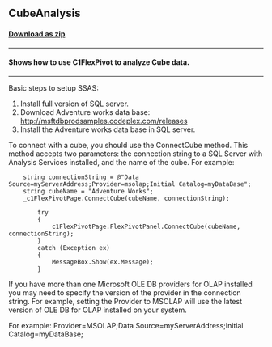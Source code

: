 ## CubeAnalysis
#### [Download as zip](https://grapecity.github.io/DownGit/#/home?url=https://github.com/GrapeCity/ComponentOne-WinForms-Samples/tree/master/NetFramework\FlexPivot\VB\CubeAnalysis)
____
#### Shows how to use C1FlexPivot to analyze Cube data.
____
Basic steps to setup SSAS:
1. Install full version of SQL server.
2. Download Adventure works data base: http://msftdbprodsamples.codeplex.com/releases
3. Install the Adventure works data base in SQL server.

To connect with a cube, you should use the ConnectCube method. This method accepts two parameters:
the connection string to a SQL Server with Analysis Services installed, and the name of the cube.
For example:

```
	string connectionString = @"Data Source=myServerAddress;Provider=msolap;Initial Catalog=myDataBase";
    string cubeName = "Adventure Works";
	_c1FlexPivotPage.ConnectCube(cubeName, connectionString);

        try
        {
            c1FlexPivotPage.FlexPivotPanel.ConnectCube(cubeName, connectionString);
        }
        catch (Exception ex)
        {
            MessageBox.Show(ex.Message);
        }
```
If you have more than one Microsoft OLE DB providers for OLAP installed you may need to specify the version of the provider in the connection string.
For example, setting the Provider to MSOLAP will use the latest version of OLE DB for OLAP installed on your system.

For example:
Provider=MSOLAP;Data Source=myServerAddress;Initial Catalog=myDataBase;
